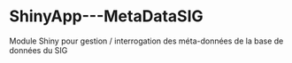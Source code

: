 # ShinyApp---MetaDataSIG
Module Shiny pour gestion / interrogation des méta-données de la base de données du SIG
